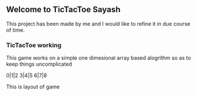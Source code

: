 ## Welcome to TicTacToe Sayash

This project has been made by me and I would like to refine it in due course of time.

### TicTacToe working

This game works on a simple one dimesional array based alogrithm so as to keep things uncomplicated

0|1|2
3|4|5
6|7|8

This is layout of game

